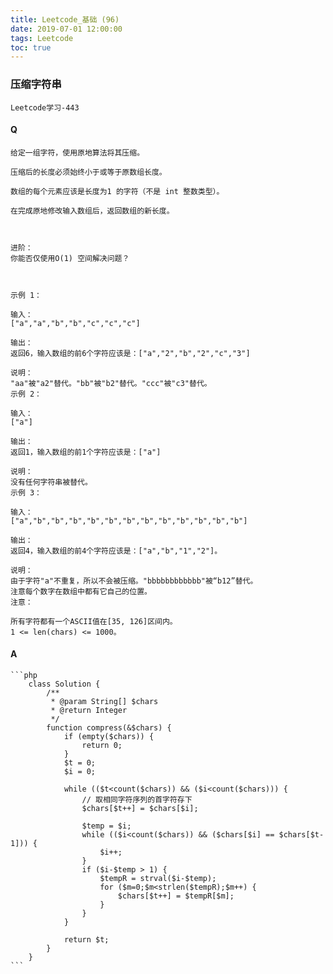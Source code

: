 ```yaml
---
title: Leetcode_基础 (96)
date: 2019-07-01 12:00:00
tags: Leetcode
toc: true
---
```


### 压缩字符串
    Leetcode学习-443

<!-- more -->

#### Q
    给定一组字符，使用原地算法将其压缩。

    压缩后的长度必须始终小于或等于原数组长度。

    数组的每个元素应该是长度为1 的字符（不是 int 整数类型）。

    在完成原地修改输入数组后，返回数组的新长度。

     

    进阶：
    你能否仅使用O(1) 空间解决问题？

     

    示例 1：

    输入：
    ["a","a","b","b","c","c","c"]

    输出：
    返回6，输入数组的前6个字符应该是：["a","2","b","2","c","3"]

    说明：
    "aa"被"a2"替代。"bb"被"b2"替代。"ccc"被"c3"替代。
    示例 2：

    输入：
    ["a"]

    输出：
    返回1，输入数组的前1个字符应该是：["a"]

    说明：
    没有任何字符串被替代。
    示例 3：

    输入：
    ["a","b","b","b","b","b","b","b","b","b","b","b","b"]

    输出：
    返回4，输入数组的前4个字符应该是：["a","b","1","2"]。

    说明：
    由于字符"a"不重复，所以不会被压缩。"bbbbbbbbbbbb"被“b12”替代。
    注意每个数字在数组中都有它自己的位置。
    注意：

    所有字符都有一个ASCII值在[35, 126]区间内。
    1 <= len(chars) <= 1000。

#### A
    ```php
        class Solution {
            /**
             * @param String[] $chars
             * @return Integer
             */
            function compress(&$chars) {
                if (empty($chars)) {
                    return 0;
                }
                $t = 0;
                $i = 0;
                
                while (($t<count($chars)) && ($i<count($chars))) {
                    // 取相同字符序列的首字符存下
                    $chars[$t++] = $chars[$i];
                    
                    $temp = $i;
                    while (($i<count($chars)) && ($chars[$i] == $chars[$t-1])) {
                        $i++; 
                    }
                    if ($i-$temp > 1) {
                        $tempR = strval($i-$temp);
                        for ($m=0;$m<strlen($tempR);$m++) {
                            $chars[$t++] = $tempR[$m];
                        }
                    }
                }
                
                return $t;
            }
        }
    ```
